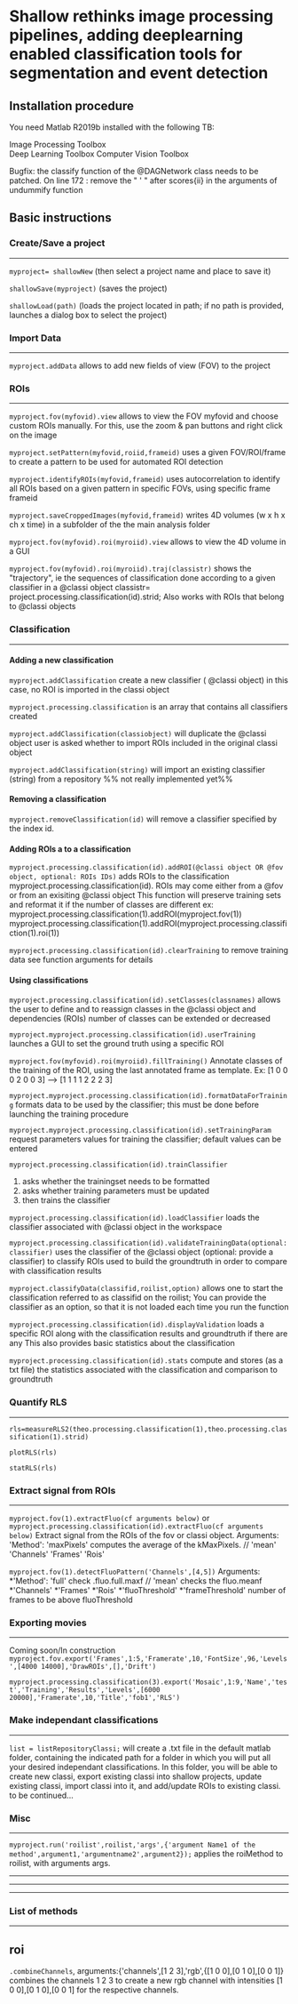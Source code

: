# Shallow rethinks image processing pipelines, adding deeplearning enabled classification tools for segmentation and event detection

## Installation procedure ## 

You need Matlab R2019b installed with the following TB:


Image Processing Toolbox  
Deep Learning Toolbox
Computer Vision Toolbox


Bugfix: the classify function of the @DAGNetwork class needs to be patched. On line 172 :
remove the " ' " after scores{ii} in the arguments of undummify function


## Basic instructions ##


### Create/Save a project ###
---------------------

```myproject= shallowNew```
 (then select a project name and place to save it)

```shallowSave(myproject)```
(saves the project)

```shallowLoad(path)```
(loads the project located in path; if no path is provided, launches a dialog box to select the project)


### Import Data ###
------------

```myproject.addData```
allows to add new fields of view (FOV) to the project


### ROIs ###
----

```myproject.fov(myfovid).view```
allows to view the FOV myfovid and choose custom ROIs manually. For this, use the zoom & pan buttons and right click on the image

```myproject.setPattern(myfovid,roiid,frameid)```
uses a given FOV/ROI/frame to create a pattern to be used for automated ROI detection


```myproject.identifyROIs(myfovid,frameid)```
uses autocorrelation to identify all ROIs based on a given pattern in specific FOVs, using specific frame frameid


```myproject.saveCroppedImages(myfovid,frameid)```
writes 4D volumes (w x h x ch x time) in a subfolder of the the main analysis folder


```myproject.fov(myfovid).roi(myroiid).view```
allows to view the 4D volume in a GUI


```myproject.fov(myfovid).roi(myroiid).traj(classistr)```
shows the "trajectory", ie the sequences of classification done according to a given classifier in a @classi object
classistr= project.processing.classification(id).strid;
Also works with ROIs that belong to @classi objects



### Classification ###
--------------

#### Adding a new classification ####

```myproject.addClassification```
create a new classifier  ( @classi object)
in this case, no ROI is imported in the classi object


```myproject.processing.classification```
is an array that contains all classifiers created


```myproject.addClassification(classiobject)``` will duplicate the @classi object 
user is asked whether to import ROIs included in the original classi object


```myproject.addClassification(string)``` will import an existing classifier (string) from a repository
%% not really implemented yet%%



#### Removing a classification ####

```myproject.removeClassification(id)``` will remove a classifier specified by the index id.



#### Adding ROIs a to a classification ####

```myproject.processing.classification(id).addROI(@classi object OR @fov object, optional: ROIs IDs)```
adds ROIs to the classification myproject.processing.classification(id).
ROIs may come either from a @fov or from an exisiting @classi object
This function will preserve training sets and reformat it if the number of classes are different
ex:  myproject.processing.classification(1).addROI(myproject.fov(1))
myproject.processing.classification(1).addROI(myproject.processing.classifiction(1).roi(1))

```myproject.processing.classification(id).clearTraining``` to remove training data 
see function arguments for details 


#### Using classifications ####

```myproject.processing.classification(id).setClasses(classnames)```
allows the user to define and to reassign classes in the @classi object and dependencies (ROIs)
number of classes can be extended or decreased


```myproject.myproject.processing.classification(id).userTraining```
launches a GUI to set the ground truth using a specific ROI


```myproject.fov(myfovid).roi(myroiid).fillTraining()```
Annotate classes of the training of the ROI, using the last annotated frame as template. Ex: [1 0 0 0 2 0 0 3] --> [1 1 1 1 2 2 2 3]


```myproject.myproject.processing.classification(id).formatDataForTraining```
formats data to be used by the classifier;
this must be done before launching the training procedure


```myproject.myproject.processing.classification(id).setTrainingParam```
request parameters values for training the classifier; default values can be entered


```myproject.processing.classification(id).trainClassifier```
1) asks whether the trainingset needs to be formatted
2) asks whether training parameters must be updated
3) then trains the classifier


```myproject.processing.classification(id).loadClassifier```
loads the classifier associated with @classi object in the workspace


```myproject.processing.classification(id).validateTrainingData(optional: classifier)```
uses the classifier of the @classi object (optional: provide a classifier) to classify ROIs used to build the groundtruth in order to compare with classification results

```myproject.classifyData(classifid,roilist,option)```
allows one to start the classification referred to as classifid on the roilist; You can provide the classifier as an option, so that it is not loaded each time you run the function

```myproject.processing.classification(id).displayValidation```
loads a specific ROI along with the classification results and groundtruth if there are any
This also provides basic statistics about the classification


```myproject.processing.classification(id).stats```
compute and stores (as a txt file) the statistics associated with the classification and comparison
to groundtruth

### Quantify RLS ###
---------------------
```rls=measureRLS2(theo.processing.classification(1),theo.processing.classification(1).strid)```

```plotRLS(rls)```

```statRLS(rls)```
### Extract signal from ROIs ###
---------------------
```myproject.fov(1).extractFluo(cf arguments below)```
or
```myproject.processing.classification(id).extractFluo(cf arguments below)```
Extract signal from the ROIs of the fov or classi object. 
Arguments:
'Method': 'maxPixels' computes the average of the kMaxPixels. // 'mean'
'Channels'
'Frames'
'Rois'

```myproject.fov(1).detectFluoPattern('Channels',[4,5])```
Arguments:
*'Method': 'full' check .fluo.full.maxf // 'mean' checks the fluo.meanf
*'Channels'
*'Frames'
*'Rois'
*'fluoThreshold'
*'frameThreshold' number of frames to be above fluoThreshold

### Exporting movies ###
------------------------
Coming soon/In construction
```myproject.fov.export('Frames',1:5,'Framerate',10,'FontSize',96,'Levels',[4000 14000],'DrawROIs',[],'Drift')```

```myproject.processing.classification(3).export('Mosaic',1:9,'Name','test','Training','Results','Levels',[6000 20000],'Framerate',10,'Title','fob1','RLS')```


### Make independant classifications ###
---------------------
```list = listRepositoryClassi;``` will create a .txt file in the default matlab folder, containing the indicated path for a folder in which you will put all your desired independant classifications. In this folder, you will be able to create new classi, export existing classi into shallow projects, update existing classi, import classi into it, and add/update ROIs to existing classi.
to be continued...

### Misc ###
---------------------
```myproject.run('roilist',roilist,'args',{'argument Name1 of the method',argument1,'argumentname2',argument2});``` applies the roiMethod to roilist, with arguments args.




---------------------
---------------------
---------------------
### List of methods ###
---------------------

## roi ##
```.combineChannels```, arguments:{'channels',[1 2 3],'rgb',{[1 0 0],[0 1 0],[0 0 1]} combines the channels 1 2 3 to create a new rgb channel with intensities [1 0 0],[0 1 0],[0 0 1] for the respective channels.
